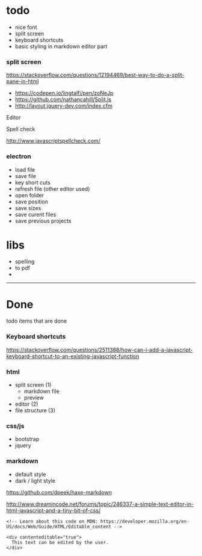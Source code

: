 # todo



- nice font
- split screen
- keyboard shortcuts
- basic styling in markdown editor part

### split screen

<https://stackoverflow.com/questions/12194469/best-way-to-do-a-split-pane-in-html>

- <https://codepen.io/lingtalfi/pen/zoNeJp>
- <https://github.com/nathancahill/Split.js>
- <http://layout.jquery-dev.com/index.cfm>


Editor


Spell check

http://www.javascriptspellcheck.com/




### electron


- load file
- save file
- key short cuts
- refresh file (other editor used)
- open folder
- save position
- save sizes
- save curent files
- save previous projects

# libs

- spelling
- to pdf
-


-----

# Done

todo items that are done




### Keyboard shortcuts

https://stackoverflow.com/questions/2511388/how-can-i-add-a-javascript-keyboard-shortcut-to-an-existing-javascript-function



### html

- split screen (1)
  - markdown file
  - preview
- editor (2)
- file structure (3)


### css/js

- bootstrap
- jquery

### markdown

- default style
- dark / light style


<https://github.com/dpeek/haxe-markdown>


<http://www.dreamincode.net/forums/topic/246337-a-simple-text-editor-in-html-javascript-and-a-tiny-bit-of-css/>

```
<!-- Learn about this code on MDN: https://developer.mozilla.org/en-US/docs/Web/Guide/HTML/Editable_content -->

<div contenteditable="true">
  This text can be edited by the user.
</div>
```